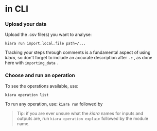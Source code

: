 # in CLI

### Upload your data

Upload the .csv file(s) you want to analyse:

```⏎
kiara run import.local.file path=/...
```

Tracking your steps through comments is a fundamental aspect of using _kiara_, so don't forget to include an accurate description after `-c` , as done here with `importing_data` .

### Choose and run an operation

To see the operations available, use:

```
kiara operation list
```

To run any operation, use: `kiara run` followed by

> Tip: if you are ever unsure what the _kiara_ names for inputs and outputs are, run `kiara operation explain` followed by the module name.
